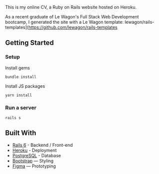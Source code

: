 This is my online CV, a Ruby on Rails website hosted on Heroku. 

As a recent graduate of Le Wagon's Full Stack Web Development bootcamp, I generated the site with a Le Wagon template: lewagon/rails-templates](https://github.com/lewagon/rails-templates

## Getting Started
### Setup

Install gems
```
bundle install
```
Install JS packages
```
yarn install
```

### Run a server
```
rails s
```

## Built With
- [Rails 6](https://guides.rubyonrails.org/) - Backend / Front-end
- [Heroku](https://heroku.com/) - Deployment
- [PostgreSQL](https://www.postgresql.org/) - Database
- [Bootstrap](https://getbootstrap.com/) — Styling
- [Figma](https://www.figma.com) — Prototyping


